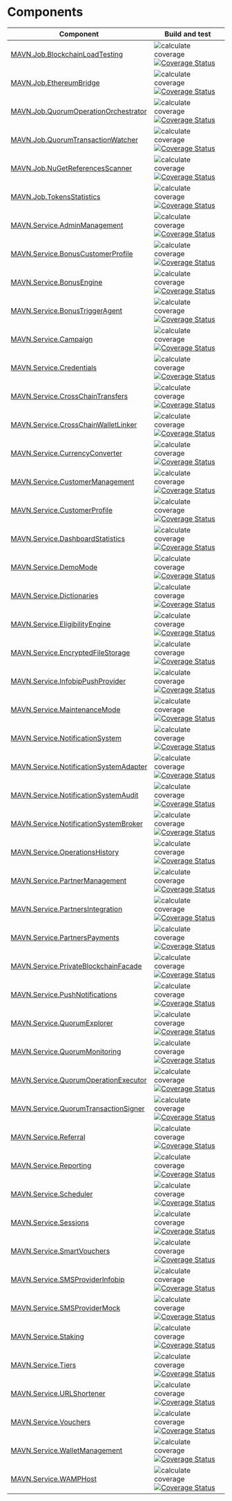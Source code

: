 # Components

Component | Build and test
--- | ---
[MAVN.Job.BlockchainLoadTesting](https://github.com/OpenMAVN/MAVN.Job.BlockchainLoadTesting) | ![calculate coverage](https://github.com/OpenMAVN/MAVN.Job.BlockchainLoadTesting/workflows/calculate%20coverage/badge.svg) [![Coverage Status](https://coveralls.io/repos/github/OpenMAVN/MAVN.Job.BlockchainLoadTesting/badge.svg?branch=master)](https://coveralls.io/github/OpenMAVN/MAVN.Job.BlockchainLoadTesting?branch=master)
[MAVN.Job.EthereumBridge](https://github.com/OpenMAVN/MAVN.Job.EthereumBridge) | ![calculate coverage](https://github.com/OpenMAVN/MAVN.Job.EthereumBridge/workflows/calculate%20coverage/badge.svg) [![Coverage Status](https://coveralls.io/repos/github/OpenMAVN/MAVN.Job.EthereumBridge/badge.svg?branch=master)](https://coveralls.io/github/OpenMAVN/MAVN.Job.EthereumBridge?branch=master)
[MAVN.Job.QuorumOperationOrchestrator](https://github.com/OpenMAVN/MAVN.Job.QuorumOperationOrchestrator) | ![calculate coverage](https://github.com/OpenMAVN/MAVN.Job.QuorumOperationOrchestrator/workflows/calculate%20coverage/badge.svg) [![Coverage Status](https://coveralls.io/repos/github/OpenMAVN/MAVN.Job.QuorumOperationOrchestrator/badge.svg?branch=master)](https://coveralls.io/github/OpenMAVN/MAVN.Job.QuorumOperationOrchestrator?branch=master)
[MAVN.Job.QuorumTransactionWatcher](https://github.com/OpenMAVN/MAVN.Job.QuorumTransactionWatcher) | ![calculate coverage](https://github.com/OpenMAVN/MAVN.Job.QuorumTransactionWatcher/workflows/calculate%20coverage/badge.svg) [![Coverage Status](https://coveralls.io/repos/github/OpenMAVN/MAVN.Job.QuorumTransactionWatcher/badge.svg?branch=master)](https://coveralls.io/github/OpenMAVN/MAVN.Job.QuorumTransactionWatcher?branch=master)
[MAVN.Job.NuGetReferencesScanner](https://github.com/OpenMAVN/MAVN.Job.NuGetReferencesScanner) | ![calculate coverage](https://github.com/OpenMAVN/MAVN.Job.NuGetReferencesScanner/workflows/calculate%20coverage/badge.svg) [![Coverage Status](https://coveralls.io/repos/github/OpenMAVN/MAVN.Job.NuGetReferencesScanner/badge.svg?branch=master)](https://coveralls.io/github/OpenMAVN/MAVN.Job.NuGetReferencesScanner?branch=master)
[MAVN.Job.TokensStatistics](https://github.com/OpenMAVN/MAVN.Job.TokensStatistics) | ![calculate coverage](https://github.com/OpenMAVN/MAVN.Job.TokensStatistics/workflows/calculate%20coverage/badge.svg) [![Coverage Status](https://coveralls.io/repos/github/OpenMAVN/MAVN.Job.TokensStatistics/badge.svg?branch=master)](https://coveralls.io/github/OpenMAVN/MAVN.Job.TokensStatistics?branch=master)
[MAVN.Service.AdminManagement](https://github.com/OpenMAVN/MAVN.Service.AdminManagement) | ![calculate coverage](https://github.com/OpenMAVN/MAVN.Service.AdminManagement/workflows/calculate%20coverage/badge.svg) [![Coverage Status](https://coveralls.io/repos/github/OpenMAVN/MAVN.Service.AdminManagement/badge.svg?branch=master)](https://coveralls.io/github/OpenMAVN/MAVN.Service.AdminManagement?branch=master)
[MAVN.Service.BonusCustomerProfile](https://github.com/OpenMAVN/MAVN.Service.BonusCustomerProfile) | ![calculate coverage](https://github.com/OpenMAVN/MAVN.Service.BonusCustomerProfile/workflows/calculate%20coverage/badge.svg) [![Coverage Status](https://coveralls.io/repos/github/OpenMAVN/MAVN.Service.BonusCustomerProfile/badge.svg?branch=master)](https://coveralls.io/github/OpenMAVN/MAVN.Service.BonusCustomerProfile?branch=master)
[MAVN.Service.BonusEngine](https://github.com/OpenMAVN/MAVN.Service.BonusEngine) | ![calculate coverage](https://github.com/OpenMAVN/MAVN.Service.BonusEngine/workflows/calculate%20coverage/badge.svg) [![Coverage Status](https://coveralls.io/repos/github/OpenMAVN/MAVN.Service.BonusEngine/badge.svg?branch=master)](https://coveralls.io/github/OpenMAVN/MAVN.Service.BonusEngine?branch=master)
[MAVN.Service.BonusTriggerAgent](https://github.com/OpenMAVN/MAVN.Service.BonusTriggerAgent) | ![calculate coverage](https://github.com/OpenMAVN/MAVN.Service.BonusTriggerAgent/workflows/calculate%20coverage/badge.svg) [![Coverage Status](https://coveralls.io/repos/github/OpenMAVN/MAVN.Service.BonusTriggerAgent/badge.svg?branch=master)](https://coveralls.io/github/OpenMAVN/MAVN.Service.BonusTriggerAgent?branch=master)
[MAVN.Service.Campaign](https://github.com/OpenMAVN/MAVN.Service.Campaign) | ![calculate coverage](https://github.com/OpenMAVN/MAVN.Service.Campaign/workflows/calculate%20coverage/badge.svg) [![Coverage Status](https://coveralls.io/repos/github/OpenMAVN/MAVN.Service.Campaign/badge.svg?branch=master)](https://coveralls.io/github/OpenMAVN/MAVN.Service.Campaign?branch=master)
[MAVN.Service.Credentials](https://github.com/OpenMAVN/MAVN.Service.Credentials) | ![calculate coverage](https://github.com/OpenMAVN/MAVN.Service.Credentials/workflows/calculate%20coverage/badge.svg) [![Coverage Status](https://coveralls.io/repos/github/OpenMAVN/MAVN.Service.Credentials/badge.svg?branch=master)](https://coveralls.io/github/OpenMAVN/MAVN.Service.Credentials?branch=master)
[MAVN.Service.CrossChainTransfers](https://github.com/OpenMAVN/MAVN.Service.CrossChainTransfers) | ![calculate coverage](https://github.com/OpenMAVN/MAVN.Service.CrossChainTransfers/workflows/calculate%20coverage/badge.svg) [![Coverage Status](https://coveralls.io/repos/github/OpenMAVN/MAVN.Service.CrossChainTransfers/badge.svg?branch=master)](https://coveralls.io/github/OpenMAVN/MAVN.Service.CrossChainTransfers?branch=master)
[MAVN.Service.CrossChainWalletLinker](https://github.com/OpenMAVN/MAVN.Service.CrossChainWalletLinker) | ![calculate coverage](https://github.com/OpenMAVN/MAVN.Service.CrossChainWalletLinker/workflows/calculate%20coverage/badge.svg) [![Coverage Status](https://coveralls.io/repos/github/OpenMAVN/MAVN.Service.CrossChainWalletLinker/badge.svg?branch=master)](https://coveralls.io/github/OpenMAVN/MAVN.Service.CrossChainWalletLinker?branch=master)
[MAVN.Service.CurrencyConverter](https://github.com/OpenMAVN/MAVN.Service.CurrencyConverter) | ![calculate coverage](https://github.com/OpenMAVN/MAVN.Service.CurrencyConverter/workflows/calculate%20coverage/badge.svg) [![Coverage Status](https://coveralls.io/repos/github/OpenMAVN/MAVN.Service.CurrencyConverter/badge.svg?branch=master)](https://coveralls.io/github/OpenMAVN/MAVN.Service.CurrencyConverter?branch=master)
[MAVN.Service.CustomerManagement](https://github.com/OpenMAVN/MAVN.Service.CustomerManagement) | ![calculate coverage](https://github.com/OpenMAVN/MAVN.Service.CustomerManagement/workflows/calculate%20coverage/badge.svg) [![Coverage Status](https://coveralls.io/repos/github/OpenMAVN/MAVN.Service.CustomerManagement/badge.svg?branch=master)](https://coveralls.io/github/OpenMAVN/MAVN.Service.CustomerManagement?branch=master)
[MAVN.Service.CustomerProfile](https://github.com/OpenMAVN/MAVN.Service.CustomerProfile) | ![calculate coverage](https://github.com/OpenMAVN/MAVN.Service.CustomerProfile/workflows/calculate%20coverage/badge.svg) [![Coverage Status](https://coveralls.io/repos/github/OpenMAVN/MAVN.Service.CustomerProfile/badge.svg?branch=master)](https://coveralls.io/github/OpenMAVN/MAVN.Service.CustomerProfile?branch=master)
[MAVN.Service.DashboardStatistics](https://github.com/OpenMAVN/MAVN.Service.DashboardStatistics) | ![calculate coverage](https://github.com/OpenMAVN/MAVN.Service.DashboardStatistics/workflows/calculate%20coverage/badge.svg) [![Coverage Status](https://coveralls.io/repos/github/OpenMAVN/MAVN.Service.DashboardStatistics/badge.svg?branch=master)](https://coveralls.io/github/OpenMAVN/MAVN.Service.DashboardStatistics?branch=master)
[MAVN.Service.DemoMode](https://github.com/OpenMAVN/MAVN.Service.DemoMode) | ![calculate coverage](https://github.com/OpenMAVN/MAVN.Service.DemoMode/workflows/calculate%20coverage/badge.svg) [![Coverage Status](https://coveralls.io/repos/github/OpenMAVN/MAVN.Service.DemoMode/badge.svg?branch=master)](https://coveralls.io/github/OpenMAVN/MAVN.Service.DemoMode?branch=master)
[MAVN.Service.Dictionaries](https://github.com/OpenMAVN/MAVN.Service.Dictionaries) | ![calculate coverage](https://github.com/OpenMAVN/MAVN.Service.Dictionaries/workflows/calculate%20coverage/badge.svg) [![Coverage Status](https://coveralls.io/repos/github/OpenMAVN/MAVN.Service.Dictionaries/badge.svg?branch=master)](https://coveralls.io/github/OpenMAVN/MAVN.Service.Dictionaries?branch=master)
[MAVN.Service.EligibilityEngine](https://github.com/OpenMAVN/MAVN.Service.EligibilityEngine) | ![calculate coverage](https://github.com/OpenMAVN/MAVN.Service.EligibilityEngine/workflows/calculate%20coverage/badge.svg) [![Coverage Status](https://coveralls.io/repos/github/OpenMAVN/MAVN.Service.EligibilityEngine/badge.svg?branch=master)](https://coveralls.io/github/OpenMAVN/MAVN.Service.EligibilityEngine?branch=master)
[MAVN.Service.EncryptedFileStorage](https://github.com/OpenMAVN/MAVN.Service.EncryptedFileStorage) | ![calculate coverage](https://github.com/OpenMAVN/MAVN.Service.EncryptedFileStorage/workflows/calculate%20coverage/badge.svg) [![Coverage Status](https://coveralls.io/repos/github/OpenMAVN/MAVN.Service.EncryptedFileStorage/badge.svg?branch=master)](https://coveralls.io/github/OpenMAVN/MAVN.Service.EncryptedFileStorage?branch=master)
[MAVN.Service.InfobipPushProvider](https://github.com/OpenMAVN/MAVN.Service.InfobipPushProvider) | ![calculate coverage](https://github.com/OpenMAVN/MAVN.Service.InfobipPushProvider/workflows/calculate%20coverage/badge.svg) [![Coverage Status](https://coveralls.io/repos/github/OpenMAVN/MAVN.Service.InfobipPushProvider/badge.svg?branch=master)](https://coveralls.io/github/OpenMAVN/MAVN.Service.InfobipPushProvider?branch=master)
[MAVN.Service.MaintenanceMode](https://github.com/OpenMAVN/MAVN.Service.MaintenanceMode) | ![calculate coverage](https://github.com/OpenMAVN/MAVN.Service.MaintenanceMode/workflows/calculate%20coverage/badge.svg) [![Coverage Status](https://coveralls.io/repos/github/OpenMAVN/MAVN.Service.MaintenanceMode/badge.svg?branch=master)](https://coveralls.io/github/OpenMAVN/MAVN.Service.MaintenanceMode?branch=master)
[MAVN.Service.NotificationSystem](https://github.com/OpenMAVN/MAVN.Service.NotificationSystem) | ![calculate coverage](https://github.com/OpenMAVN/MAVN.Service.NotificationSystem/workflows/calculate%20coverage/badge.svg) [![Coverage Status](https://coveralls.io/repos/github/OpenMAVN/MAVN.Service.NotificationSystem/badge.svg?branch=master)](https://coveralls.io/github/OpenMAVN/MAVN.Service.NotificationSystem?branch=master)
[MAVN.Service.NotificationSystemAdapter](https://github.com/OpenMAVN/MAVN.Service.NotificationSystemAdapter) | ![calculate coverage](https://github.com/OpenMAVN/MAVN.Service.NotificationSystemAdapter/workflows/calculate%20coverage/badge.svg) [![Coverage Status](https://coveralls.io/repos/github/OpenMAVN/MAVN.Service.NotificationSystemAdapter/badge.svg?branch=master)](https://coveralls.io/github/OpenMAVN/MAVN.Service.NotificationSystemAdapter?branch=master)
[MAVN.Service.NotificationSystemAudit](https://github.com/OpenMAVN/MAVN.Service.NotificationSystemAudit) | ![calculate coverage](https://github.com/OpenMAVN/MAVN.Service.NotificationSystemAudit/workflows/calculate%20coverage/badge.svg) [![Coverage Status](https://coveralls.io/repos/github/OpenMAVN/MAVN.Service.NotificationSystemAudit/badge.svg?branch=master)](https://coveralls.io/github/OpenMAVN/MAVN.Service.NotificationSystemAudit?branch=master)
[MAVN.Service.NotificationSystemBroker](https://github.com/OpenMAVN/MAVN.Service.NotificationSystemBroker) | ![calculate coverage](https://github.com/OpenMAVN/MAVN.Service.NotificationSystemBroker/workflows/calculate%20coverage/badge.svg) [![Coverage Status](https://coveralls.io/repos/github/OpenMAVN/MAVN.Service.NotificationSystemBroker/badge.svg?branch=master)](https://coveralls.io/github/OpenMAVN/MAVN.Service.NotificationSystemBroker?branch=master)
[MAVN.Service.OperationsHistory](https://github.com/OpenMAVN/MAVN.Service.OperationsHistory) | ![calculate coverage](https://github.com/OpenMAVN/MAVN.Service.OperationsHistory/workflows/calculate%20coverage/badge.svg) [![Coverage Status](https://coveralls.io/repos/github/OpenMAVN/MAVN.Service.OperationsHistory/badge.svg?branch=master)](https://coveralls.io/github/OpenMAVN/MAVN.Service.OperationsHistory?branch=master)
[MAVN.Service.PartnerManagement](https://github.com/OpenMAVN/MAVN.Service.PartnerManagement) | ![calculate coverage](https://github.com/OpenMAVN/MAVN.Service.PartnerManagement/workflows/calculate%20coverage/badge.svg) [![Coverage Status](https://coveralls.io/repos/github/OpenMAVN/MAVN.Service.PartnerManagement/badge.svg?branch=master)](https://coveralls.io/github/OpenMAVN/MAVN.Service.PartnerManagement?branch=master)
[MAVN.Service.PartnersIntegration](https://github.com/OpenMAVN/MAVN.Service.PartnersIntegration) | ![calculate coverage](https://github.com/OpenMAVN/MAVN.Service.PartnersIntegration/workflows/calculate%20coverage/badge.svg) [![Coverage Status](https://coveralls.io/repos/github/OpenMAVN/MAVN.Service.PartnersIntegration/badge.svg?branch=master)](https://coveralls.io/github/OpenMAVN/MAVN.Service.PartnersIntegration?branch=master)
[MAVN.Service.PartnersPayments](https://github.com/OpenMAVN/MAVN.Service.PartnersPayments) | ![calculate coverage](https://github.com/OpenMAVN/MAVN.Service.PartnersPayments/workflows/calculate%20coverage/badge.svg) [![Coverage Status](https://coveralls.io/repos/github/OpenMAVN/MAVN.Service.PartnersPayments/badge.svg?branch=master)](https://coveralls.io/github/OpenMAVN/MAVN.Service.PartnersPayments?branch=master)
[MAVN.Service.PrivateBlockchainFacade](https://github.com/OpenMAVN/MAVN.Service.PrivateBlockchainFacade) | ![calculate coverage](https://github.com/OpenMAVN/MAVN.Service.PrivateBlockchainFacade/workflows/calculate%20coverage/badge.svg) [![Coverage Status](https://coveralls.io/repos/github/OpenMAVN/MAVN.Service.PrivateBlockchainFacade/badge.svg?branch=master)](https://coveralls.io/github/OpenMAVN/MAVN.Service.PrivateBlockchainFacade?branch=master)
[MAVN.Service.PushNotifications](https://github.com/OpenMAVN/MAVN.Service.PushNotifications) | ![calculate coverage](https://github.com/OpenMAVN/MAVN.Service.PushNotifications/workflows/calculate%20coverage/badge.svg) [![Coverage Status](https://coveralls.io/repos/github/OpenMAVN/MAVN.Service.PushNotifications/badge.svg?branch=master)](https://coveralls.io/github/OpenMAVN/MAVN.Service.PushNotifications?branch=master)
[MAVN.Service.QuorumExplorer](https://github.com/OpenMAVN/MAVN.Service.QuorumExplorer) | ![calculate coverage](https://github.com/OpenMAVN/MAVN.Service.QuorumExplorer/workflows/calculate%20coverage/badge.svg) [![Coverage Status](https://coveralls.io/repos/github/OpenMAVN/MAVN.Service.QuorumExplorer/badge.svg?branch=master)](https://coveralls.io/github/OpenMAVN/MAVN.Service.QuorumExplorer?branch=master)
[MAVN.Service.QuorumMonitoring](https://github.com/OpenMAVN/MAVN.Service.QuorumMonitoring) | ![calculate coverage](https://github.com/OpenMAVN/MAVN.Service.QuorumMonitoring/workflows/calculate%20coverage/badge.svg) [![Coverage Status](https://coveralls.io/repos/github/OpenMAVN/MAVN.Service.QuorumMonitoring/badge.svg?branch=master)](https://coveralls.io/github/OpenMAVN/MAVN.Service.QuorumMonitoring?branch=master)
[MAVN.Service.QuorumOperationExecutor](https://github.com/OpenMAVN/MAVN.Service.QuorumOperationExecutor) | ![calculate coverage](https://github.com/OpenMAVN/MAVN.Service.QuorumOperationExecutor/workflows/calculate%20coverage/badge.svg) [![Coverage Status](https://coveralls.io/repos/github/OpenMAVN/MAVN.Service.QuorumOperationExecutor/badge.svg?branch=master)](https://coveralls.io/github/OpenMAVN/MAVN.Service.QuorumOperationExecutor?branch=master)
[MAVN.Service.QuorumTransactionSigner](https://github.com/OpenMAVN/MAVN.Service.QuorumTransactionSigner) | ![calculate coverage](https://github.com/OpenMAVN/MAVN.Service.QuorumTransactionSigner/workflows/calculate%20coverage/badge.svg) [![Coverage Status](https://coveralls.io/repos/github/OpenMAVN/MAVN.Service.QuorumTransactionSigner/badge.svg?branch=master)](https://coveralls.io/github/OpenMAVN/MAVN.Service.QuorumTransactionSigner?branch=master)
[MAVN.Service.Referral](https://github.com/OpenMAVN/MAVN.Service.Referral) | ![calculate coverage](https://github.com/OpenMAVN/MAVN.Service.Referral/workflows/calculate%20coverage/badge.svg) [![Coverage Status](https://coveralls.io/repos/github/OpenMAVN/MAVN.Service.Referral/badge.svg?branch=master)](https://coveralls.io/github/OpenMAVN/MAVN.Service.Referral?branch=master)
[MAVN.Service.Reporting](https://github.com/OpenMAVN/MAVN.Service.Reporting) | ![calculate coverage](https://github.com/OpenMAVN/MAVN.Service.Reporting/workflows/calculate%20coverage/badge.svg) [![Coverage Status](https://coveralls.io/repos/github/OpenMAVN/MAVN.Service.Reporting/badge.svg?branch=master)](https://coveralls.io/github/OpenMAVN/MAVN.Service.Reporting?branch=master)
[MAVN.Service.Scheduler](https://github.com/OpenMAVN/MAVN.Service.Scheduler) | ![calculate coverage](https://github.com/OpenMAVN/MAVN.Service.Scheduler/workflows/calculate%20coverage/badge.svg) [![Coverage Status](https://coveralls.io/repos/github/OpenMAVN/MAVN.Service.Scheduler/badge.svg?branch=master)](https://coveralls.io/github/OpenMAVN/MAVN.Service.Scheduler?branch=master)
[MAVN.Service.Sessions](https://github.com/OpenMAVN/MAVN.Service.Sessions) | ![calculate coverage](https://github.com/OpenMAVN/MAVN.Service.Sessions/workflows/calculate%20coverage/badge.svg) [![Coverage Status](https://coveralls.io/repos/github/OpenMAVN/MAVN.Service.Sessions/badge.svg?branch=master)](https://coveralls.io/github/OpenMAVN/MAVN.Service.Sessions?branch=master)
[MAVN.Service.SmartVouchers](https://github.com/OpenMAVN/MAVN.Service.SmartVouchers) | ![calculate coverage](https://github.com/OpenMAVN/MAVN.Service.SmartVouchers/workflows/calculate%20coverage/badge.svg) [![Coverage Status](https://coveralls.io/repos/github/OpenMAVN/MAVN.Service.SmartVouchers/badge.svg?branch=master)](https://coveralls.io/github/OpenMAVN/MAVN.Service.SmartVouchers?branch=master)
[MAVN.Service.SMSProviderInfobip](https://github.com/OpenMAVN/MAVN.Service.SMSProviderInfobip) | ![calculate coverage](https://github.com/OpenMAVN/MAVN.Service.SMSProviderInfobip/workflows/calculate%20coverage/badge.svg) [![Coverage Status](https://coveralls.io/repos/github/OpenMAVN/MAVN.Service.SMSProviderInfobip/badge.svg?branch=master)](https://coveralls.io/github/OpenMAVN/MAVN.Service.SMSProviderInfobip?branch=master)
[MAVN.Service.SMSProviderMock](https://github.com/OpenMAVN/MAVN.Service.SMSProviderMock) | ![calculate coverage](https://github.com/OpenMAVN/MAVN.Service.SMSProviderMock/workflows/calculate%20coverage/badge.svg) [![Coverage Status](https://coveralls.io/repos/github/OpenMAVN/MAVN.Service.SMSProviderMock/badge.svg?branch=master)](https://coveralls.io/github/OpenMAVN/MAVN.Service.SMSProviderMock?branch=master)
[MAVN.Service.Staking](https://github.com/OpenMAVN/MAVN.Service.Staking) | ![calculate coverage](https://github.com/OpenMAVN/MAVN.Service.Staking/workflows/calculate%20coverage/badge.svg) [![Coverage Status](https://coveralls.io/repos/github/OpenMAVN/MAVN.Service.Staking/badge.svg?branch=master)](https://coveralls.io/github/OpenMAVN/MAVN.Service.Staking?branch=master)
[MAVN.Service.Tiers](https://github.com/OpenMAVN/MAVN.Service.Tiers) | ![calculate coverage](https://github.com/OpenMAVN/MAVN.Service.Tiers/workflows/calculate%20coverage/badge.svg) [![Coverage Status](https://coveralls.io/repos/github/OpenMAVN/MAVN.Service.Tiers/badge.svg?branch=master)](https://coveralls.io/github/OpenMAVN/MAVN.Service.Tiers?branch=master)
[MAVN.Service.URLShortener](https://github.com/OpenMAVN/MAVN.Service.URLShortener) | ![calculate coverage](https://github.com/OpenMAVN/MAVN.Service.URLShortener/workflows/calculate%20coverage/badge.svg) [![Coverage Status](https://coveralls.io/repos/github/OpenMAVN/MAVN.Service.URLShortener/badge.svg?branch=master)](https://coveralls.io/github/OpenMAVN/MAVN.Service.URLShortener?branch=master)
[MAVN.Service.Vouchers](https://github.com/OpenMAVN/MAVN.Service.Vouchers) | ![calculate coverage](https://github.com/OpenMAVN/MAVN.Service.Vouchers/workflows/calculate%20coverage/badge.svg) [![Coverage Status](https://coveralls.io/repos/github/OpenMAVN/MAVN.Service.Vouchers/badge.svg?branch=master)](https://coveralls.io/github/OpenMAVN/MAVN.Service.Vouchers?branch=master)
[MAVN.Service.WalletManagement](https://github.com/OpenMAVN/MAVN.Service.WalletManagement) | ![calculate coverage](https://github.com/OpenMAVN/MAVN.Service.WalletManagement/workflows/calculate%20coverage/badge.svg) [![Coverage Status](https://coveralls.io/repos/github/OpenMAVN/MAVN.Service.WalletManagement/badge.svg?branch=master)](https://coveralls.io/github/OpenMAVN/MAVN.Service.WalletManagement?branch=master)
[MAVN.Service.WAMPHost](https://github.com/OpenMAVN/MAVN.Service.WAMPHost) | ![calculate coverage](https://github.com/OpenMAVN/MAVN.Service.WAMPHost/workflows/calculate%20coverage/badge.svg) [![Coverage Status](https://coveralls.io/repos/github/OpenMAVN/MAVN.Service.WAMPHost/badge.svg?branch=master)](https://coveralls.io/github/OpenMAVN/MAVN.Service.WAMPHost?branch=master)
